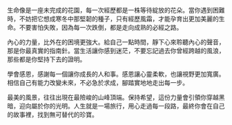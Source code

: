 生命像是一座未完成的花園，每一次經歷都是一株等待綻放的花朵。當你遇到困難時，不妨把它想成寒冬中那堅韌的種子，只有經歷風霜，才能孕育出更加美麗的生命。不要害怕失敗，因為每一次跌倒，都是走向成熟的必經之路。

內心的力量，比外在的困境更強大。給自己一點時間，靜下心來聆聽內心的聲音，那是你最真實的指南針。當生活讓你感到迷茫，不要忘記過去你曾經跨越的風浪，那些都是你堅持下去的證明。

學會感恩，感謝每一個讓你成長的人和事。感恩讓心靈柔軟，也讓視野更加寬廣。相信自己有能力改變未來，不必急於求成，腳踏實地地走出每一步。

最美的風景，往往出現在最險峻的山峰頂端。保持希望，這份力量會引領你穿越黑暗，迎向屬於你的光明。人生就是一場旅行，用心走過每一段路，最終你會在自己的故事裡，找到無可替代的珍寶。